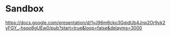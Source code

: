 Sandbox
=======

https://docs.google.com/presentation/d/1yJ96m6cko3GqidUb4Jnp2Or9yk2yFGY_-hsqo8gUEw0/pub?start=true&loop=false&delayms=3000
